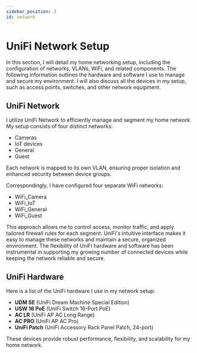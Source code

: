 ```yaml
---
sidebar_position: 2
id: network
---
```

# UniFi Network Setup
In this section, I will detail my home networking setup, including the configuration of networks, VLANs, WiFi, and related components. The following information outlines the hardware and software I use to manage and secure my environment. I will also discuss all the devices in my setup, such as access points, switches, and other network equipment.

## UniFi Network

I utilize UniFi Network to efficiently manage and segment my home network. My setup consists of four distinct networks: 

- Cameras
- IoT devices
- General
- Guest

Each network is mapped to its own VLAN, ensuring proper isolation and enhanced security between device groups. 

Correspondingly, I have configured four separate WiFi networks:

- WiFi_Camera
- WiFi_IoT
- WiFi_General
- WiFi_Guest

 This approach allows me to control access, monitor traffic, and apply tailored firewall rules for each segment. UniFi's intuitive interface makes it easy to manage these networks and maintain a secure, organized environment. The flexibility of UniFi hardware and software has been instrumental in supporting my growing number of connected devices while keeping the network reliable and secure.


 ## UniFi Hardware
Here is a list of the UniFi hardware I use in my network setup:

- **UDM SE** (UniFi Dream Machine Special Edition)
- **USW 16 PoE** (UniFi Switch 16-Port PoE)
- **AC LR** (UniFi AP AC Long Range)
- **AC PRO** (UniFi AP AC Pro)
- **UniFi Patch** (UniFi Accessory Rack Panel Patch, 24-port)

These devices provide robust performance, flexibility, and scalability for my home network.